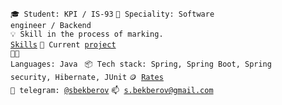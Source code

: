 <code>🎓 Student: KPI / IS-93</code>
<code>👷 Speciality: Software engineer / Backend</code><br>
<code>💡 Skill in the process of marking. [Skills](SKILLS.md)</code>
<code>🧻 Current [project](https://github.com/sbekberov/afpm)</code><br>
<code>🧑‍💻 Languages: Java </code>
<code>📦 Tech stack: Spring, Spring Boot, Spring security, Hibernate, JUnit</code>
<code>🪙 [Rates](RATES.md)</code><br>
<code>💬 telegram: [@sbekberov](https://t.me/sbekberov)</code>
<code>📫 [s.bekberov@gmail.com](mailto:s.bekberov@gmail.com)</code>
